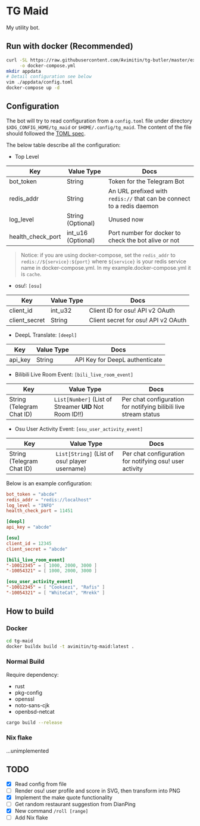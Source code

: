 # TG Maid

My utility bot.

## Run with docker (Recommended)

```bash
curl -SL https://raw.githubusercontent.com/Avimitin/tg-butler/master/example.docker-compose.yml \
     -o docker-compose.yml
mkdir appdata
# Detail configuration see below
vim ./appdata/config.toml
docker-compose up -d
```

## Configuration

The bot will try to read configuration from a `config.toml` file under directory
`$XDG_CONFIG_HOME/tg_maid` or `$HOME/.config/tg_maid`. The content of the file
should followed the [TOML spec](https://toml.io/en/).

The below table describe all the configuration:

- Top Level

| Key               | Value Type         | Docs                                                                  |
|-------------------|--------------------|-----------------------------------------------------------------------|
| bot_token         | String             | Token for the Telegram Bot                                            |
| redis_addr        | String             | An URL prefixed with `redis://` that can be connect to a redis daemon |
| log_level         | String (Optional)  | Unused now                                                            |
| health_check_port | int_u16 (Optional) | Port number for docker to check the bot alive or not                  |

> Notice: if you are using docker-compose, set the `redis_addr` to `redis://${service}:${port}` where `${service}`
> is your redis service name in docker-compose.yml. In my example.docker-compose.yml it is `cache`.

- osu!: `[osu]`

| Key           | Value Type | Docs                                |
|---------------|------------|-------------------------------------|
| client_id     | int_u32    | Client ID for osu! API v2 OAuth     |
| client_secret | String     | Client secret for osu! API v2 OAuth |

- DeepL Translate: `[deepl]`

| Key     | Value Type | Docs                           |
|---------|------------|--------------------------------|
| api_key | String     | API Key for DeepL authenticate |

- Bilibili Live Room Event: `[bili_live_room_event]`

| Key                       | Value Type                                              | Docs                                                             |
|---------------------------|---------------------------------------------------------|------------------------------------------------------------------|
| String (Telegram Chat ID) | `List[Number]` (List of Streamer **UID** Not Room ID!!) | Per chat configuration for notifying bilibili live stream status |


- Osu User Activity Event: `[osu_user_activity_event]`

| Key                       | Value Type                                    | Docs                                                    |
|---------------------------|-----------------------------------------------|---------------------------------------------------------|
| String (Telegram Chat ID) | `List[String]` (List of osu! player username) | Per chat configuration for notifying osu! user activity |

Below is an example configuration:

```toml
bot_token = "abcde"
redis_addr = "redis://localhost"
log_level = "INFO"
health_check_port = 11451

[deepl]
api_key = "abcde"

[osu]
client_id = 12345
client_secret = "abcde"

[bili_live_room_event]
"-10012345" = [ 1000, 2000, 3000 ]
"-10054321" = [ 1000, 2000, 3000 ]

[osu_user_activity_event]
"-10012345" = [ "Cookiezi", "Rafis" ]
"-10054321" = [ "WhiteCat", "Mrekk" ]
```

## How to build

### Docker

```bash
cd tg-maid
docker buildx build -t avimitin/tg-maid:latest .
```

### Normal Build

Require dependency:

  - rust
  - pkg-config
  - openssl
  - noto-sans-cjk
  - openbsd-netcat

```bash
cargo build --release
```

### Nix flake

...unimplemented

## TODO

- [x] Read config from file
- [ ] Render osu! user profile and score in SVG, then transform into PNG
- [x] Implement the make quote functionality
- [ ] Get random restaurant suggestion from DianPing
- [x] New command `/roll [range]`
- [ ] Add Nix flake
